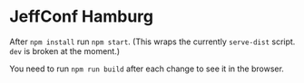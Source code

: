 # JeffConf Hamburg 

After `npm install` run `npm start`. (This wraps the currently `serve-dist` script. `dev` is broken at the moment.)

You need to run `npm run build` after each change to see it in the browser.
